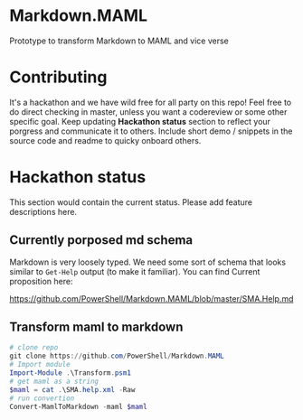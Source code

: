 # Markdown.MAML
Prototype to transform Markdown to MAML and vice verse

# Contributing

It's a hackathon and we have wild free for all party on this repo!
Feel free to do direct checking in master, unless you want a codereview or some other specific goal.
Keep updating **Hackathon status** section to reflect your porgress and communicate it to others.
Include short demo / snippets in the source code and readme to quicky onboard others.

# Hackathon status

This section would contain the current status. Please add feature descriptions here.

## Currently porposed md schema
Markdown is very loosely typed. 
We need some sort of schema that looks similar to `Get-Help` output (to make it familiar).
You can find Current proposition here:

https://github.com/PowerShell/Markdown.MAML/blob/master/SMA.Help.md

## Transform maml to markdown

```powershell
# clone repo
git clone https://github.com/PowerShell/Markdown.MAML
# Import module
Import-Module .\Transform.psm1
# get maml as a string
$maml = cat .\SMA.help.xml -Raw
# run convertion
Convert-MamlToMarkdown -maml $maml
```

